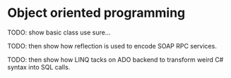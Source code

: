 # Object oriented programming


TODO: show basic class use sure...


TODO: then show how reflection is used to encode 
SOAP RPC services.


TODO: then show how LINQ tacks on ADO backend
to transform weird C# syntax into SQL calls.


